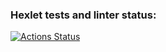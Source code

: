 ### Hexlet tests and linter status:
[![Actions Status](https://github.com/VitalikMetallik/java-project-99/actions/workflows/hexlet-check.yml/badge.svg)](https://github.com/VitalikMetallik/java-project-99/actions)
